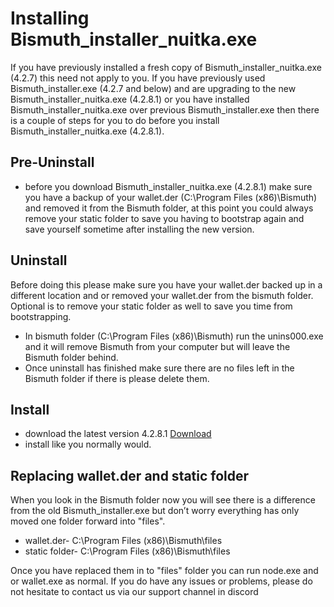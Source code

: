 # Installing Bismuth_installer_nuitka.exe

If you have previously installed a fresh copy of Bismuth_installer_nuitka.exe (4.2.7) this need not apply to you. If you have previously used Bismuth_installer.exe (4.2.7 and below) and are upgrading to the new Bismuth_installer_nuitka.exe (4.2.8.1) or you have installed Bismuth_installer_nuitka.exe over previous Bismuth_installer.exe then there is a couple of steps for you to do before you install Bismuth_installer_nuitka.exe (4.2.8.1).

## Pre-Uninstall 
- before you download Bismuth_installer_nuitka.exe (4.2.8.1) make sure you have a backup of your wallet.der (C:\Program Files (x86)\Bismuth) and removed it from the Bismuth folder, at this point you could always remove your static folder to save you having to bootstrap again and save yourself sometime after installing the new version. 

## Uninstall 
Before doing this please make sure you have your wallet.der backed up in a different location and or removed your wallet.der from the bismuth folder. Optional is to remove your static folder as well to save you time from bootstrapping. 
- In bismuth folder (C:\Program Files (x86)\Bismuth) run the unins000.exe and it will remove Bismuth from your computer but will leave the Bismuth folder behind. 
- Once uninstall has finished make sure there are no files left in the Bismuth folder if there is please delete them.  

## Install
- download the latest version 4.2.8.1 
[Download](https://github.com/hclivess/Bismuth/releases/download/4.2.8.1/Bismuth_installer_nuitka.exe)
- install like you normally would. 

## Replacing wallet.der and static folder
When you look in the Bismuth folder now you will see there is a difference from the old Bismuth_installer.exe but don’t worry everything has only moved one folder forward into "files". 
- wallet.der- C:\Program Files (x86)\Bismuth\files
- static folder- C:\Program Files (x86)\Bismuth\files

Once you have replaced them in to "files" folder you can run node.exe and or wallet.exe as normal.
If you do have any issues or problems, please do not hesitate to contact us via our support channel in discord
